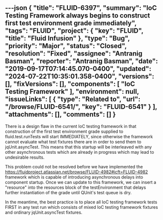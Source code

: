 ---json
{
  "title": "FLUID-6397",
  "summary": "IoC Testing Framework always begins to construct first test environment grade immediately",
  "tags": "FLUID",
  "project": {
    "key": "FLUID",
    "title": "Fluid Infusion"
  },
  "type": "Bug",
  "priority": "Major",
  "status": "Closed",
  "resolution": "Fixed",
  "assignee": "Antranig Basman",
  "reporter": "Antranig Basman",
  "date": "2019-09-17T07:14:45.070-0400",
  "updated": "2024-07-22T10:35:01.358-0400",
  "versions": [],
  "fixVersions": [],
  "components": [
    "IoC Testing Framework"
  ],
  "environment": null,
  "issueLinks": [
    {
      "type": "Related to",
      "url": "/browse/FLUID-6541/",
      "key": "FLUID-6541"
    }
  ],
  "attachments": [],
  "comments": []
}
---
There is a design flaw in the current IoC testing framework in that construction of the first test environment grade supplied to fluid.test.runTests will start IMMEDIATELY, since otherwise the framework cannot evaluate what test fixtures there are in order to send them to jqUnit.asyncTest. This means that this startup will be interleaved with any other asynchronous tests which are already in progress which may lead to undesirable results.

This problem could not be resolved before we have implemented the <https://fluidproject.atlassian.net/browse/FLUID-4982#icft=FLUID-4982> framework which is capable of introducing asynchronous delays into component startup. Once we can update to this framework, we can insert a "resource" into the resources block of the testEnvironment that delays further instantiation of the grade until QUnit's test queue is dry.

In the meantime, the best practice is to place all IoC testing framework tests FIRST in any test run which consists of mixed IoC testing framework fixtures and ordinary jqUnit.asyncTest fixtures.

        